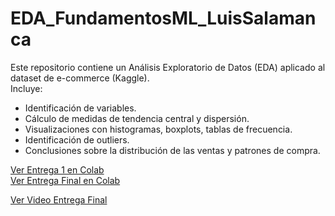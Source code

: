 # EDA_FundamentosML_LuisSalamanca

Este repositorio contiene un Análisis Exploratorio de Datos (EDA) aplicado al dataset de e-commerce (Kaggle).  
Incluye:
- Identificación de variables.
- Cálculo de medidas de tendencia central y dispersión.
- Visualizaciones con histogramas, boxplots, tablas de frecuencia.
- Identificación de outliers.
- Conclusiones sobre la distribución de las ventas y patrones de compra.

[Ver Entrega 1 en Colab](https://colab.research.google.com/github/Luissalamanca23/Ev1-FundamentosML-Luis_Salamanca/blob/main/E_Commerce.ipynb) <br>
[Ver Entrega Final en Colab](https://colab.research.google.com/github/Luissalamanca23/Ev1-FundamentosML-Luis_Salamanca/blob/main/E_Commerce_Final.ipynb)

[Ver Video Entrega Final](https://drive.google.com/file/d/1IF_lhDVNB9iIQe6tvHskSCTRxRh-I8w9/view?usp=sharing)
